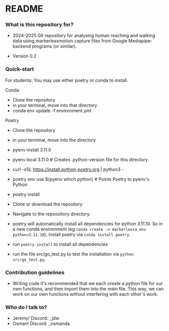 # README #


### What is this repository for? ###

* 2024-2025 Git repository for analysing human reaching and walking data using markerlessmotion capture files from Google Mediapipe-backend programs (or similar). 

* Version 0.2

### Quick-start ###
For students: You may use either poetry or conda to install. 

Conda  
* Clone the repository
* in your terminal, move into that directory 
* conda env update -f environment.yml

Poetry
* Clone the repository
* in your terminal, move into the directory
* pyenv install 3.11.0
* pyenv local 3.11.0  # Creates .python-version file for this directory
* curl -sSL https://install.python-poetry.org | python3 -
* poetry env use $(pyenv which python)  # Points Poetry to pyenv's Python
* poetry install

* Clone or download the repository
* Navigate to the repoository directory.
* poetry will automatically install all dependencies for python 3.11.10. So in a new conda environment (eg `conda create -n markerlessa_env python=3.11.10`), install poetry via `conda install poetry`.
* run `poetry install` to install all dependencies
* run the file src/go_test.py to test the installation via `python src/go_test.py`. 

### Contribution guidelines ###

* Writing code
it's recommended that we each create a python file for our own functions, and then import them into the main file. This way, we can work on our own functions without interfering with each other's work.

### Who do I talk to? ###

* Jeremy! Discord: _jdw
* Osman! Discord: _osmanda
